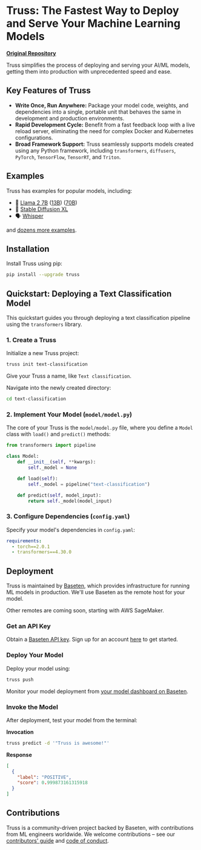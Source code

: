 # Truss: The Fastest Way to Deploy and Serve Your Machine Learning Models

**[Original Repository](https://github.com/basetenlabs/truss)**

Truss simplifies the process of deploying and serving your AI/ML models, getting them into production with unprecedented speed and ease.

## Key Features of Truss

*   **Write Once, Run Anywhere:** Package your model code, weights, and dependencies into a single, portable unit that behaves the same in development and production environments.
*   **Rapid Development Cycle:** Benefit from a fast feedback loop with a live reload server, eliminating the need for complex Docker and Kubernetes configurations.
*   **Broad Framework Support:** Truss seamlessly supports models created using any Python framework, including `transformers`, `diffusers`, `PyTorch`, `TensorFlow`, `TensorRT`, and `Triton`.

## Examples

Truss has examples for popular models, including:

*   🦙 [Llama 2 7B](https://github.com/basetenlabs/truss-examples/tree/main/llama/llama-2-7b-chat) ([13B](https://github.com/basetenlabs/truss-examples/tree/main/llama/llama-2-13b-chat)) ([70B](https://github.com/basetenlabs/truss-examples/tree/main/llama/llama-2-70b-chat))
*   🎨 [Stable Diffusion XL](https://github.com/basetenlabs/truss-examples/tree/main/stable-diffusion/stable-diffusion-xl-1.0)
*   🗣 [Whisper](https://github.com/basetenlabs/truss-examples/tree/main/whisper/whisper-truss)

and [dozens more examples](https://github.com/basetenlabs/truss-examples/).

## Installation

Install Truss using pip:

```bash
pip install --upgrade truss
```

## Quickstart: Deploying a Text Classification Model

This quickstart guides you through deploying a text classification pipeline using the `transformers` library.

### 1. Create a Truss

Initialize a new Truss project:

```bash
truss init text-classification
```

Give your Truss a name, like `Text classification`.

Navigate into the newly created directory:

```bash
cd text-classification
```

### 2. Implement Your Model (`model/model.py`)

The core of your Truss is the `model/model.py` file, where you define a `Model` class with `load()` and `predict()` methods:

```python
from transformers import pipeline

class Model:
    def __init__(self, **kwargs):
        self._model = None

    def load(self):
        self._model = pipeline("text-classification")

    def predict(self, model_input):
        return self._model(model_input)
```

### 3. Configure Dependencies (`config.yaml`)

Specify your model's dependencies in `config.yaml`:

```yaml
requirements:
  - torch==2.0.1
  - transformers==4.30.0
```

## Deployment

Truss is maintained by [Baseten](https://baseten.co), which provides infrastructure for running ML models in production. We'll use Baseten as the remote host for your model.

Other remotes are coming soon, starting with AWS SageMaker.

### Get an API Key

Obtain a [Baseten API key](https://app.baseten.co/settings/account/api_keys). Sign up for an account [here](https://app.baseten.co/signup/) to get started.

### Deploy Your Model

Deploy your model using:

```bash
truss push
```

Monitor your model deployment from [your model dashboard on Baseten](https://app.baseten.co/models/).

### Invoke the Model

After deployment, test your model from the terminal:

**Invocation**

```bash
truss predict -d '"Truss is awesome!"'
```

**Response**

```json
[
  {
    "label": "POSITIVE",
    "score": 0.999873161315918
  }
]
```

## Contributions

Truss is a community-driven project backed by Baseten, with contributions from ML engineers worldwide. We welcome contributions – see our [contributors' guide](CONTRIBUTING.md) and [code of conduct](CODE_OF_CONDUCT.md).